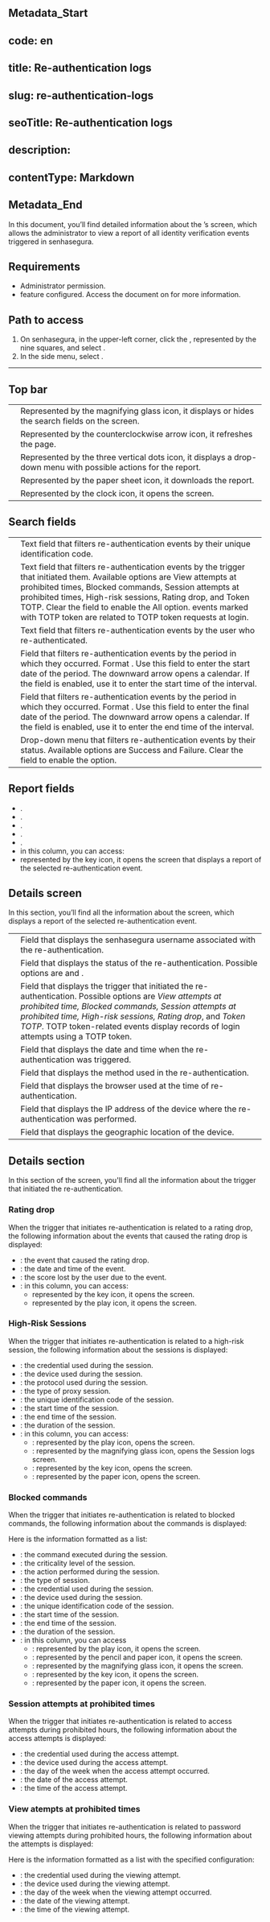 ## Metadata_Start 
## code: en
## title: Re-authentication logs 
## slug: re-authentication-logs 
## seoTitle: Re-authentication logs 
## description:  
## contentType: Markdown 
## Metadata_End
In this document, you’ll find detailed information about the ’s  screen, which allows the administrator to view a report of all identity verification events triggered in senhasegura.

## Requirements

- Administrator permission.
-  feature configured. Access the document on  for more information.

## Path to access

1. On senhasegura, in the upper-left corner, click the , represented by the nine squares, and select .
2. In the side menu, select .

---

## Top bar

|       |                                                                        |
|---------------|---------------------------------------------------------------------------------------|
|  | Represented by the magnifying glass icon, it displays or hides the search fields on the screen. |
|     | Represented by the counterclockwise arrow icon, it refreshes the page.                |
|  | Represented by the three vertical dots icon, it displays a drop-down menu with possible actions for the report. |
|  | Represented by the paper sheet icon, it downloads the report.                           |
|  | Represented by the clock icon, it opens the  screen.                  |

## Search fields

|     |                                                                                                                                       |
|-------------|------------------------------------------------------------------------------------------------------------------------------------------------------|
|       | Text field that filters re-authentication events by their unique identification code.                                                            |
|  | Text field that filters re-authentication events by the trigger that initiated them. Available options are View attempts at prohibited times, Blocked commands, Session attempts at prohibited times, High-risk sessions, Rating drop, and Token TOTP. Clear the field to enable the All option.   events marked with TOTP token are related to TOTP token requests at login. |
|     | Text field that filters re-authentication events by the user who re-authenticated.                                                                 |
|     | Field that filters re-authentication events by the period in which they occurred. Format . Use this field to enter the start date of the period. The downward arrow opens a calendar. If the  field is enabled, use it to enter the start time of the interval.  |
|    | Field that filters re-authentication events by the period in which they occurred. Format . Use this field to enter the final date of the period. The downward arrow opens a calendar. If the  field is enabled, use it to enter the end time of the interval. |
|   | Drop-down menu that filters re-authentication events by their status. Available options are Success and Failure. Clear the field to enable the  option. |

## Report fields

- .
- .
- .
- .
- .
-  in this column, you can access:
  -  represented by the key icon, it opens the  screen that displays a report of the selected re-authentication event.

## Details screen

In this section, you’ll find all the information about the  screen, which displays a report of the selected re-authentication event.

|           |                                                                                   |
|-------------------|--------------------------------------------------------------------------------------------------|
|       | Field that displays the senhasegura username associated with the re-authentication.            |
|         | Field that displays the status of the re-authentication. Possible options are  and . |
|        | Field that displays the trigger that initiated the re-authentication. Possible options are *View attempts at prohibited time, Blocked commands, Session attempts at prohibited time, High-risk sessions, Rating drop*, and *Token TOTP*.   TOTP token-related events display records of login attempts using a TOTP token. |
|           | Field that displays the date and time when the re-authentication was triggered.                   |
|  | Field that displays the method used in the re-authentication.                                   |
|        | Field that displays the browser used at the time of re-authentication.                          |
|             | Field that displays the IP address of the device where the re-authentication was performed.     |
|       | Field that displays the geographic location of the device.                                      |

## Details section

In this section of the  screen, you'll find all the information about the trigger that initiated the re-authentication.

### Rating drop

When the trigger that initiates re-authentication is related to a rating drop, the following information about the events that caused the rating drop is displayed:


 
 * : the event that caused the rating drop.                           
 * : the date and time of the event.                                                                  
 *  : the score lost by the user due to the event.                                                 
 * : in this column, you can access:
     *  represented by the key icon, it opens the  screen.
     *  represented by the play icon, it opens the  screen.

### High-Risk Sessions

When the trigger that initiates re-authentication is related to a high-risk session, the following information about the sessions is displayed:


- : the credential used during the session.
- : the device used during the session.
- : the protocol used during the session.
- : the type of proxy session.
- : the unique identification code of the session.
- : the start time of the session.
- : the end time of the session.
- : the duration of the session.
- :  in this column, you can access:
  - : represented by the play icon, opens the  screen.
  - : represented by the magnifying glass icon, opens the Session logs screen.
  - : represented by the key icon, opens the  screen.
  - : represented by the paper icon, opens the  screen.

### Blocked commands

When the trigger that initiates re-authentication is related to blocked commands, the following information about the commands is displayed:


Here is the information formatted as a list:

- : the command executed during the session.
- : the criticality level of the session.
- : the action performed during the session.
- : the type of session.
- : the credential used during the session.
- : the device used during the session.
- : the unique identification code of the session.
- : the start time of the session.
- : the end time of the session.
- : the duration of the session.
- : in this column, you can access
  - : represented by the play icon, it opens the  screen.
  - : represented by the pencil and paper icon, it opens the  screen.
  - : represented by the magnifying glass icon, it opens the  screen.
  - : represented by the key icon, it opens the  screen.
  - : represented by the paper icon, it opens the  screen.

### Session attempts at prohibited times

When the trigger that initiates re-authentication is related to access attempts during prohibited hours, the following information about the access attempts is displayed:


- : the credential used during the access attempt.
- : the device used during the access attempt.
- : the day of the week when the access attempt occurred.
- : the date of the access attempt.
- : the time of the access attempt.

### View atempts at prohibited times

When the trigger that initiates re-authentication is related to password viewing attempts during prohibited hours, the following information about the attempts is displayed:

Here is the information formatted as a list with the specified configuration:

- : the credential used during the viewing attempt.
- : the device used during the viewing attempt.
- : the day of the week when the viewing attempt occurred.
- : the date of the viewing attempt.
- : the time of the viewing attempt.

